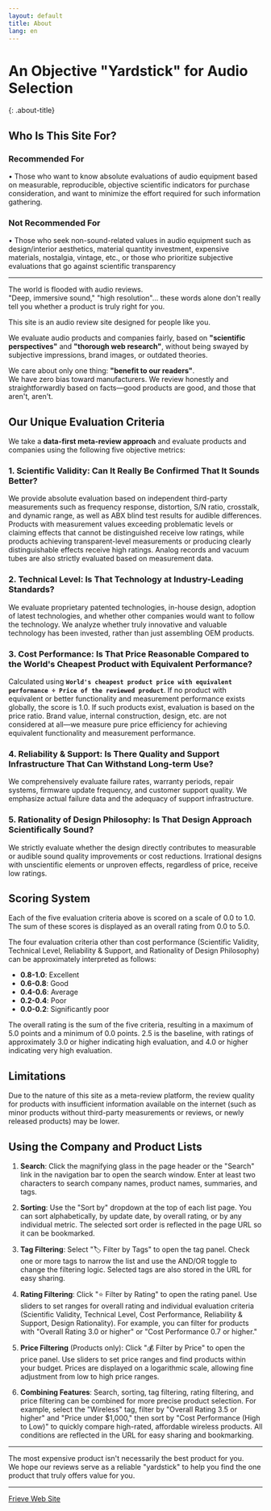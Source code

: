 ```yaml
---
layout: default
title: About
lang: en
---
```


# An Objective "Yardstick" for Audio Selection
{: .about-title}

## Who Is This Site For?

### Recommended For
• Those who want to know absolute evaluations of audio equipment based on measurable, reproducible, objective scientific indicators for purchase consideration, and want to minimize the effort required for such information gathering.

### Not Recommended For
• Those who seek non-sound-related values in audio equipment such as design/interior aesthetics, material quantity investment, expensive materials, nostalgia, vintage, etc., or those who prioritize subjective evaluations that go against scientific transparency

---

The world is flooded with audio reviews.  
"Deep, immersive sound," "high resolution"... these words alone don't really tell you whether a product is truly right for you.

This site is an audio review site designed for people like you.

We evaluate audio products and companies fairly, based on **"scientific perspectives"** and **"thorough web research"**, without being swayed by subjective impressions, brand images, or outdated theories.

We care about only one thing: **"benefit to our readers"**.  
We have zero bias toward manufacturers. We review honestly and straightforwardly based on facts—good products are good, and those that aren't, aren't.

## Our Unique Evaluation Criteria

We take a **data-first meta-review approach** and evaluate products and companies using the following five objective metrics:

### 1. Scientific Validity: Can It Really Be Confirmed That It Sounds Better?
We provide absolute evaluation based on independent third-party measurements such as frequency response, distortion, S/N ratio, crosstalk, and dynamic range, as well as ABX blind test results for audible differences. Products with measurement values exceeding problematic levels or claiming effects that cannot be distinguished receive low ratings, while products achieving transparent-level measurements or producing clearly distinguishable effects receive high ratings. Analog records and vacuum tubes are also strictly evaluated based on measurement data.

### 2. Technical Level: Is That Technology at Industry-Leading Standards?
We evaluate proprietary patented technologies, in-house design, adoption of latest technologies, and whether other companies would want to follow the technology. We analyze whether truly innovative and valuable technology has been invested, rather than just assembling OEM products.

### 3. Cost Performance: Is That Price Reasonable Compared to the World's Cheapest Product with Equivalent Performance?
Calculated using **`World's cheapest product price with equivalent performance ÷ Price of the reviewed product`**. If no product with equivalent or better functionality and measurement performance exists globally, the score is 1.0. If such products exist, evaluation is based on the price ratio. Brand value, internal construction, design, etc. are not considered at all—we measure pure price efficiency for achieving equivalent functionality and measurement performance.

### 4. Reliability & Support: Is There Quality and Support Infrastructure That Can Withstand Long-term Use?
We comprehensively evaluate failure rates, warranty periods, repair systems, firmware update frequency, and customer support quality. We emphasize actual failure data and the adequacy of support infrastructure.

### 5. Rationality of Design Philosophy: Is That Design Approach Scientifically Sound?
We strictly evaluate whether the design directly contributes to measurable or audible sound quality improvements or cost reductions. Irrational designs with unscientific elements or unproven effects, regardless of price, receive low ratings.

## Scoring System

Each of the five evaluation criteria above is scored on a scale of 0.0 to 1.0. The sum of these scores is displayed as an overall rating from 0.0 to 5.0.

The four evaluation criteria other than cost performance (Scientific Validity, Technical Level, Reliability & Support, and Rationality of Design Philosophy) can be approximately interpreted as follows:
- **0.8-1.0**: Excellent
- **0.6-0.8**: Good
- **0.4-0.6**: Average
- **0.2-0.4**: Poor
- **0.0-0.2**: Significantly poor

The overall rating is the sum of the five criteria, resulting in a maximum of 5.0 points and a minimum of 0.0 points.
2.5 is the baseline, with ratings of approximately 3.0 or higher indicating high evaluation, and 4.0 or higher indicating very high evaluation.

## Limitations

Due to the nature of this site as a meta-review platform, the review quality for products with insufficient information available on the internet (such as minor products without third-party measurements or reviews, or newly released products) may be lower.

## Using the Company and Product Lists

1. **Search**: Click the magnifying glass in the page header or the "Search" link in the navigation bar to open the search window. Enter at least two characters to search company names, product names, summaries, and tags.

2. **Sorting**: Use the "Sort by" dropdown at the top of each list page. You can sort alphabetically, by update date, by overall rating, or by any individual metric. The selected sort order is reflected in the page URL so it can be bookmarked.

3. **Tag Filtering**: Select "🏷️ Filter by Tags" to open the tag panel. Check one or more tags to narrow the list and use the AND/OR toggle to change the filtering logic. Selected tags are also stored in the URL for easy sharing.

4. **Rating Filtering**: Click "⭐ Filter by Rating" to open the rating panel. Use sliders to set ranges for overall rating and individual evaluation criteria (Scientific Validity, Technical Level, Cost Performance, Reliability & Support, Design Rationality). For example, you can filter for products with "Overall Rating 3.0 or higher" or "Cost Performance 0.7 or higher."

5. **Price Filtering** (Products only): Click "💰 Filter by Price" to open the price panel. Use sliders to set price ranges and find products within your budget. Prices are displayed on a logarithmic scale, allowing fine adjustment from low to high price ranges.

6. **Combining Features**: Search, sorting, tag filtering, rating filtering, and price filtering can be combined for more precise product selection. For example, select the "Wireless" tag, filter by "Overall Rating 3.5 or higher" and "Price under $1,000," then sort by "Cost Performance (High to Low)" to quickly compare high-rated, affordable wireless products. All conditions are reflected in the URL for easy sharing and bookmarking.

---

The most expensive product isn't necessarily the best product for you.  
We hope our reviews serve as a reliable "yardstick" to help you find the one product that truly offers value for you.

---

[Frieve Web Site](https://www.frieve.com)